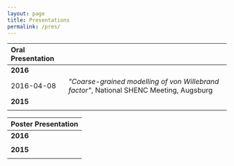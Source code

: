 ```yaml
---
layout: page
title: Presentations
permalink: /pres/
---
```



|Oral Presentation||
|:--|---|
|**2016**|
|2016-04-08|*"Coarse-grained modelling of von Willebrand factor"*, National SHENC Meeting, Augsburg|
|**2015**||
|||

|Poster Presentation|
|:--|
|**2016**|
|   |
|**2015**|
||
